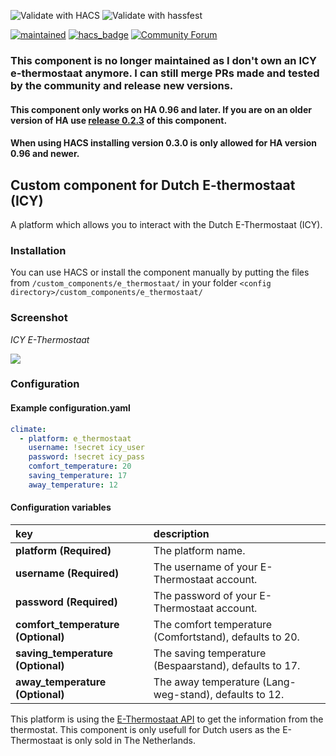 ![Validate with HACS](https://github.com/custom-components/climate.e_thermostaat/workflows/Validate%20with%20HACS/badge.svg)
![Validate with hassfest](https://github.com/custom-components/climate.e_thermostaat/workflows/Validate%20with%20hassfest/badge.svg)


[![maintained](https://img.shields.io/maintenance/no/2020.svg?style=for-the-badge)](#)
[![hacs_badge](https://img.shields.io/badge/HACS-Default-orange.svg?style=for-the-badge)](https://github.com/custom-components/hacs)
[![Community Forum](https://img.shields.io/badge/community-forum-brightgreen.svg?style=for-the-badge)](https://community.home-assistant.io/t/e-thermostaat-icy/493?u=gerard33)

### This component is no longer maintained as I don't own an ICY e-thermostaat anymore. I can still merge PRs made and tested by the community and release new versions.

#### This component only works on HA 0.96 and later. If you are on an older version of HA use [release 0.2.3](https://github.com/custom-components/climate.e_thermostaat/releases/tag/0.2.3) of this component.
#### When using HACS installing version 0.3.0 is only allowed for HA version 0.96 and newer.

## Custom component for Dutch E-thermostaat (ICY)
A platform which allows you to interact with the Dutch E-Thermostaat (ICY).

### Installation
You can use HACS or install the component manually by putting the files from `/custom_components/e_thermostaat/` in your folder `<config directory>/custom_components/e_thermostaat/` 

### Screenshot
_ICY E-Thermostaat_

<kbd>
  <img src="https://github.com/custom-components/climate.e_thermostaat/blob/master/screenshots/e_thermostaat.jpg">
</kbd>

### Configuration
#### Example configuration.yaml

```yaml
climate:
  - platform: e_thermostaat
    username: !secret icy_user
    password: !secret icy_pass
    comfort_temperature: 20
    saving_temperature: 17
    away_temperature: 12
```

#### Configuration variables
  
key | description  
:--- | :---  
**platform (Required)** | The platform name.
**username (Required)** | The username of your E-Thermostaat account.
**password (Required)** | The password of your E-Thermostaat account.
**comfort_temperature (Optional)** | The comfort temperature (Comfortstand), defaults to 20.  
**saving_temperature (Optional)** | The saving temperature (Bespaarstand), defaults to 17.  
**away_temperature (Optional)** | The away temperature (Lang-weg-stand), defaults to 12.  


This platform is using the [E-Thermostaat API](https://www.e-thermostaat.nl/) to get the information from the thermostat.
This component is only usefull for Dutch users as the E-Thermostaat is only sold in The Netherlands.
